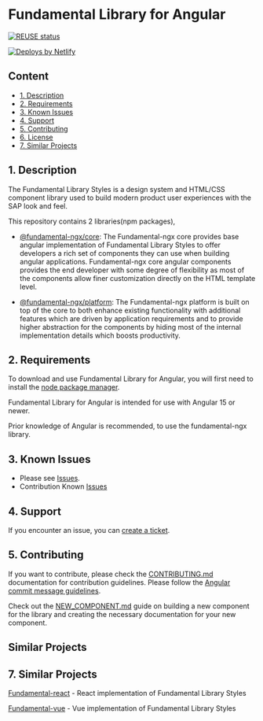 # Fundamental Library for Angular

[![REUSE status](https://api.reuse.software/badge/github.com/SAP/fundamental-ngx)](https://api.reuse.software/info/github.com/SAP/fundamental-ngx)

<a href="https://www.netlify.com">
  <img src="https://www.netlify.com/img/global/badges/netlify-light.svg" alt="Deploys by Netlify" />
</a>

## Content

-   [1. Description](#1)
-   [2. Requirements](#2)
-   [3. Known Issues](#3)
-   [4. Support](#4)
-   [5. Contributing](#5)
-   [6. License](#6)
-   [7. Similar Projects](#7)

## <a name="1"></a>1. Description

The Fundamental Library Styles is a design system and HTML/CSS component library used to build modern product user experiences with the SAP look and feel.

This repository contains 2 libraries(npm packages),

-   [@fundamental-ngx/core](https://github.com/SAP/fundamental-ngx/tree/main/libs/core):
    The Fundamental-ngx core provides base angular implementation of Fundamental Library Styles to offer developers a rich set of components
    they can use when building angular applications. Fundamental-ngx core angular components provides the end developer with some degree of flexibility as most of the components allow finer customization directly on the HTML template level.

-   [@fundamental-ngx/platform](https://github.com/SAP/fundamental-ngx/tree/main/libs/platform):
    The Fundamental-ngx platform is built on top of the core to both enhance existing functionality with additional features
    which are driven by application requirements and to provide higher abstraction for the components by hiding most of the internal implementation details which boosts productivity.

## <a name="2"></a>2. Requirements

To download and use Fundamental Library for Angular, you will first need to install the [node package manager](https://www.npmjs.com/get-npm).

Fundamental Library for Angular is intended for use with Angular 15 or newer.

Prior knowledge of Angular is recommended, to use the fundamental-ngx library.

## <a name="3"></a>3. Known Issues

-   Please see [Issues](https://github.com/SAP/fundamental-ngx/issues).
-   Contribution Known [Issues](https://github.com/SAP/fundamental-ngx/wiki/Known-Contribution-Issues)

## <a name="4"></a>4. Support

If you encounter an issue, you can [create a ticket](https://github.com/SAP/fundamental-ngx/issues).

## <a name="5"></a>5. Contributing

If you want to contribute, please check the [CONTRIBUTING.md](https://github.com/SAP/fundamental-ngx/blob/main/CONTRIBUTING.md) documentation for contribution guidelines. Please follow the [Angular commit message guidelines](https://github.com/angular/angular/blob/main/CONTRIBUTING.md#commit).

Check out the [NEW_COMPONENT.md](https://github.com/SAP/fundamental-ngx/blob/main/NEW_COMPONENT.md) guide on building a new component for the library and creating the necessary documentation for your new component.

## Similar Projects

## <a name="7"></a>7. Similar Projects

[Fundamental-react](https://github.com/SAP/fundamental-react) - React implementation of Fundamental Library Styles

[Fundamental-vue](https://github.com/SAP/fundamental-vue) - Vue implementation of Fundamental Library Styles
